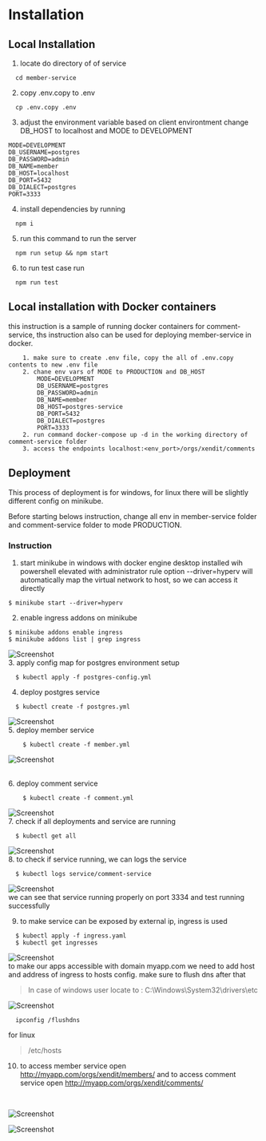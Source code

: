 # Installation 


## Local Installation
1. locate do directory of of service 
  ```
    cd member-service
  ```
2. copy .env.copy to .env
  ```
    cp .env.copy .env
  ```
3. adjust the environment variable based on client environtment
  change DB_HOST to localhost and MODE to DEVELOPMENT
  ```
  MODE=DEVELOPMENT
  DB_USERNAME=postgres
  DB_PASSWORD=admin
  DB_NAME=member
  DB_HOST=localhost
  DB_PORT=5432
  DB_DIALECT=postgres
  PORT=3333
  ```
4. install dependencies by running
  ```
    npm i
  ```
5. run this command to run the server
  ```
    npm run setup && npm start
  ```
6. to run test case run
  ```
    npm run test
  ```


## Local installation with Docker containers
this instruction is a sample of running docker containers for comment-service,
ths instruction also can be used for deploying member-service in docker.
```
    1. make sure to create .env file, copy the all of .env.copy contents to new .env file
    2. chane env vars of MODE to PRODUCTION and DB_HOST 
        MODE=DEVELOPMENT
        DB_USERNAME=postgres
        DB_PASSWORD=admin
        DB_NAME=member
        DB_HOST=postgres-service
        DB_PORT=5432
        DB_DIALECT=postgres
        PORT=3333
    2. run command docker-compose up -d in the working directory of comment-service folder
    3. access the endpoints localhost:<env_port>/orgs/xendit/comments
```


## Deployment

This process of deployment is for windows, for linux there will be slightly different config on minikube.

Before starting belows instruction, change all env in member-service folder and comment-service folder to mode PRODUCTION.
### Instruction

1. start minikube in windows with docker engine desktop installed wih powershell elevated with administrator rule
option --driver=hyperv will automatically map the virtual network to host, so we can access it directly

```
$ minikube start --driver=hyperv
```
2. enable ingress addons on minikube

```
$ minikube addons enable ingress
$ minikube addons list | grep ingress
```
![Screenshot](/images/ingress-enabled.jpg)
<br/>
3. apply config map for postgres environment setup

```
  $ kubectl apply -f postgres-config.yml
```
4. deploy postgres service

```
  $ kubectl create -f postgres.yml
```
![Screenshot](/images/deploy-postgres.jpg)
<br/>
5. deploy member service

```
	$ kubectl create -f member.yml
```
![Screenshot](/images/deploy-member.jpg)

<br/>
6. deploy comment service

```
	$ kubectl create -f comment.yml
```
![Screenshot](/images/deploy-comment.jpg)
<br/>
7. check if all deployments and service are running

```
  $ kubectl get all
```
![Screenshot](/images/get-all.jpg)
<br/>
8. to check if service running, we can logs the service

```
  $ kubectl logs service/comment-service
```
![Screenshot](/images/logs-comment.jpg)
<br/>
we can see that service running properly on port 3334 and test running successfully

9. to make service can be exposed by external ip, ingress is used

```
  $ kubectl apply -f ingress.yaml
  $ kubectl get ingresses
```
![Screenshot](/images/ingress.jpg)
<br/>
to make our apps accessible with domain myapp.com we need to add host and address of ingress to hosts config. 
make sure to flush dns after that

> In case of windows user locate to :
C:\Windows\System32\drivers\etc

![Screenshot](/images/hosts.jpg)
<br/>
```
  ipconfig /flushdns
```

for linux 
>/etc/hosts

10. to access member service open http://myapp.com/orgs/xendit/members/ and to access comment service open http://myapp.com/orgs/xendit/comments/
<br/>

![Screenshot](/images/comment-url.jpg)

![Screenshot](/images/member-url.jpg)